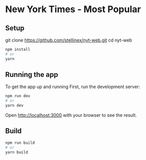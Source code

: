 # New York Times - Most Popular

## Setup

git clone https://github.com/stellinex/nyt-web.git
cd nyt-web

```bash
npm install
# or
yarn
```

## Running the app

To get the app up and running
First, run the development server:

```bash
npm run dev
# or
yarn dev
```

Open [http://localhost:3000](http://localhost:3000) with your browser to see the result.

## Build

```bash
npm run build
# or
yarn build
```
